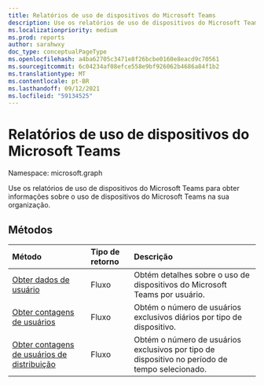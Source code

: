 ```yaml
---
title: Relatórios de uso de dispositivos do Microsoft Teams
description: Use os relatórios de uso de dispositivos do Microsoft Teams para obter informações sobre o uso de dispositivos do Microsoft Teams na sua organização.
ms.localizationpriority: medium
ms.prod: reports
author: sarahwxy
doc_type: conceptualPageType
ms.openlocfilehash: a4ba62705c3471e8f26bcbe0160e8eacd9c70561
ms.sourcegitcommit: 6c04234af08efce558e9bf926062b4686a84f1b2
ms.translationtype: MT
ms.contentlocale: pt-BR
ms.lasthandoff: 09/12/2021
ms.locfileid: "59134525"
---
```

# <a name="microsoft-teams-device-usage-reports"></a>Relatórios de uso de dispositivos do Microsoft Teams

Namespace: microsoft.graph

Use os relatórios de uso de dispositivos do Microsoft Teams para obter informações sobre o uso de dispositivos do Microsoft Teams na sua organização.

## <a name="methods"></a>Métodos

| Método                                   | Tipo de retorno | Descrição                              |
| :--------------------------------------- | :---------- | :--------------------------------------- |
| [Obter dados de usuário](../api/reportroot-getteamsdeviceusageuserdetail.md) | Fluxo      | Obtém detalhes sobre o uso de dispositivos do Microsoft Teams por usuário. |
| [Obter contagens de usuários](../api/reportroot-getteamsdeviceusageusercounts.md) | Fluxo      | Obtém o número de usuários exclusivos diários por tipo de dispositivo. |
| [Obter contagens de usuários de distribuição](../api/reportroot-getteamsdeviceusagedistributionusercounts.md) | Fluxo      | Obtém o número de usuários exclusivos por tipo de dispositivo no período de tempo selecionado. |

